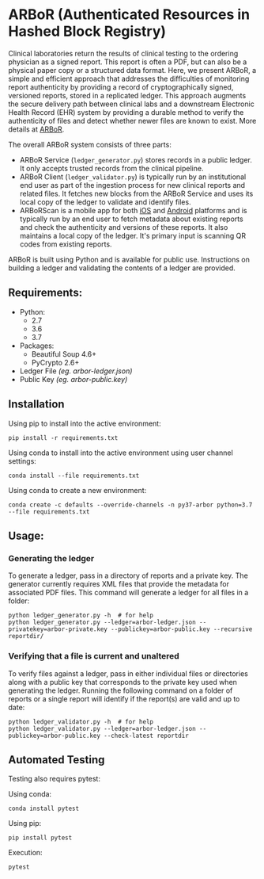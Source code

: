 # ARBoR (Authenticated Resources in Hashed Block Registry)

Clinical laboratories return the results of clinical testing to the ordering physician as a signed report. This report is often a PDF, but can also be a physical paper copy or a structured data format. Here, we present ARBoR, a simple and efficient approach that addresses the difficulties of monitoring report authenticity by providing a record of cryptographically signed, versioned reports, stored in a replicated ledger. This approach augments the secure delivery path between clinical labs and a downstream Electronic Health Record (EHR) system by providing a durable method to verify the authenticity of files and detect whether newer files are known to exist. More details at <a href='https://www.biorxiv.org/content/10.1101/567875v1'>ARBoR</a>.

The overall ARBoR system consists of three parts:

- ARBoR Service (`ledger_generator.py`) stores records in a public ledger. It only accepts trusted records from the clinical pipeline.
- ARBoR Client (`ledger_validator.py`) is typically run by an institutional end user as part of the ingestion process for new clinical reports and related files. It fetches new blocks from the ARBoR Service and uses its local copy of the ledger to validate and identify files.
- ARBoRScan  is a mobile app for both <a href='https://goo.gl/QZXpqg' target="_blank">iOS</a> and <a href='https://goo.gl/cLdKB8' target="_blank">Android</a> platforms and is typically run by an end user to fetch metadata about existing reports and check the authenticity and versions of these reports. It also maintains a local copy of the ledger. It's primary input is scanning QR codes from existing reports.

ARBoR is built using Python and is available for public use. Instructions on  building a ledger and validating the contents of a ledger are provided.

## Requirements:

- Python:
    - 2.7
    - 3.6
    - 3.7
- Packages:
    - Beautiful Soup 4.6+
    - PyCrypto 2.6+
- Ledger File *(eg. arbor-ledger.json)*
- Public Key *(eg. arbor-public.key)*

## Installation

Using pip to install into the active environment:

    pip install -r requirements.txt

Using conda to install into the active environment using user channel settings:

    conda install --file requirements.txt

Using conda to create a new environment:

    conda create -c defaults --override-channels -n py37-arbor python=3.7 --file requirements.txt

## Usage:

### Generating the ledger

To generate a ledger, pass in a directory of reports and a private key. The generator currently requires XML files that provide the metadata for associated PDF files. This command will generate a ledger for all files in a folder:

    python ledger_generator.py -h  # for help
    python ledger_generator.py --ledger=arbor-ledger.json --privatekey=arbor-private.key --publickey=arbor-public.key --recursive reportdir/

### Verifying that a file is current and unaltered

To verify files against a ledger, pass in either individual files or directories along with a public key that corresponds to the private key used when generating the ledger. Running the following command on a folder of reports or a single report will identify if the report(s) are valid and up to date:

    python ledger_validator.py -h  # for help
    python ledger_validator.py --ledger=arbor-ledger.json --publickey=arbor-public.key --check-latest reportdir

## Automated Testing

Testing also requires pytest:

Using conda:

    conda install pytest

Using pip:

    pip install pytest

Execution:

    pytest
